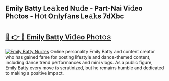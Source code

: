 ## Emily Batty Le𝚊𝚔ed N𝚞𝚍e - Part-Nai Vi𝚍eo Ph𝚘tos - H𝚘t O𝚗lyf𝚊ns Le𝚊𝚔s 7dXbc

# <h2><a href="http://hf5cttc.feru.top/?c=Emily+Batty">🔗 👉 🔴 Emily Batty Vi𝚍𝚎o Ph𝚘t𝚘𝚜</a></h2>

[![Emily Batty Nu𝚍𝚎s](https://i.imgur.com/0TWrTi3.gif)](http://hf5cttc.feru.top/?c=Emily+Batty)
Online personality Emily Batty and content creator who has gained fame for posting lifestyle and dance-themed content, including dance trend performances and mini vlogs. As a public figure, Emily Batty every move is scrutinized, but he remains humble and dedicated to making a positive impact. 
